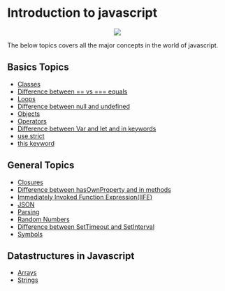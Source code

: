 # Introduction to javascript

<p align="center"><img src="https://i0.wp.com/www.vidagnu.com/wp-content/uploads/2014/12/javascript.png?w=800&ssl=1?raw=true"></p>

The below topics covers all the major concepts in the world of javascript.
## Basics Topics
* [Classes](https://github.com/vineethprabhakaran/jsWorkshop/blob/master/Basics/Classes.md)
* [Difference between == vs === equals](https://github.com/vineethprabhakaran/jsWorkshop/blob/master/Basics/DoubleAndTripleEquals.md)
* [Loops](https://github.com/vineethprabhakaran/jsWorkshop/blob/master/Basics/Loops.md)
* [Difference between null and undefined](https://github.com/vineethprabhakaran/jsWorkshop/blob/master/Basics/NullandUndefined.md)
* [Objects](https://github.com/vineethprabhakaran/jsWorkshop/blob/master/Basics/Objects.md)
* [Operators](https://github.com/vineethprabhakaran/jsWorkshop/blob/master/Basics/Operators.md)
* [Difference between Var and let and in keywords](https://github.com/vineethprabhakaran/jsWorkshop/blob/master/Basics/VarandLetandin.md)
* [use strict](https://github.com/vineethprabhakaran/jsWorkshop/blob/master/Basics/strict.md)
* [this keyword](https://github.com/vineethprabhakaran/jsWorkshop/blob/master/Basics/this.md)

## General Topics
* [Closures](https://github.com/vineethprabhakaran/jsWorkshop/blob/master/General/Closures.md)
* [Difference between hasOwnProperty and in methods](https://github.com/vineethprabhakaran/jsWorkshop/blob/master/General/HasOwnPropertyandIn.md)
* [Immediately Invoked Function Expression(IIFE)](https://github.com/vineethprabhakaran/jsWorkshop/blob/master/General/IIFE.md)
* [JSON](https://github.com/vineethprabhakaran/jsWorkshop/blob/master/General/JSON.md)
* [Parsing](https://github.com/vineethprabhakaran/jsWorkshop/blob/master/General/Parsing.md)
* [Random Numbers](https://github.com/vineethprabhakaran/jsWorkshop/blob/master/General/RandomNumbers.md)
* [Difference between SetTimeout and SetInterval](https://github.com/vineethprabhakaran/jsWorkshop/blob/master/General/SetTimeoutandInterval.md)
* [Symbols](https://github.com/vineethprabhakaran/jsWorkshop/blob/master/General/Symbols.md)

## Datastructures in Javascript
* [Arrays](https://github.com/vineethprabhakaran/jsWorkshop/blob/master/Datastructures/Arrays.md)
* [Strings](https://github.com/vineethprabhakaran/jsWorkshop/blob/master/Datastructures/Strings.md)
